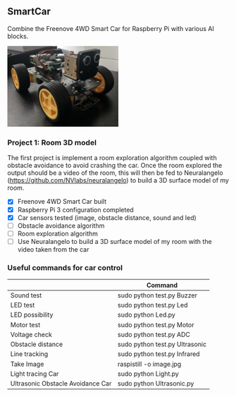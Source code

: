 ## SmartCar
Combine the Freenove 4WD Smart Car for Raspberry Pi with various AI blocks.  

<img src='images/car.jpg' width='50%'/>

### Project 1: Room 3D model
The first project is implement a room exploration algorithm coupled with obstacle avoidance to avoid crashing the car. Once the room explored the output should be a video of the room, this will then be fed to Neuralangelo (https://github.com/NVlabs/neuralangelo) to build a 3D surface model of my room.

- [x] Freenove 4WD Smart Car built
- [x] Raspberry Pi 3 configuration completed
- [x] Car sensors tested (image, obstacle distance, sound and led)
- [ ] Obstacle avoidance algorithm
- [ ] Room exploration algorithm
- [ ] Use Neuralangelo to build a 3D surface model of my room with the video taken from the car

### Useful commands for car control

|   | Command  |
|---|---|
| Sound test  | sudo python test.py Buzzer   |
| LED test | sudo python test.py Led |
| LED possibility | sudo python Led.py |
| Motor test  | sudo python test.py Motor  |
| Voltage check | sudo python test.py ADC  |
| Obstacle distance | sudo python test.py Ultrasonic  |
| Line tracking | sudo python test.py Infrared  |
| Take Image | raspistill -o image.jpg  |
| Light tracing Car | sudo python Light.py  |
| Ultrasonic Obstacle Avoidance Car | sudo python Ultrasonic.py  |
